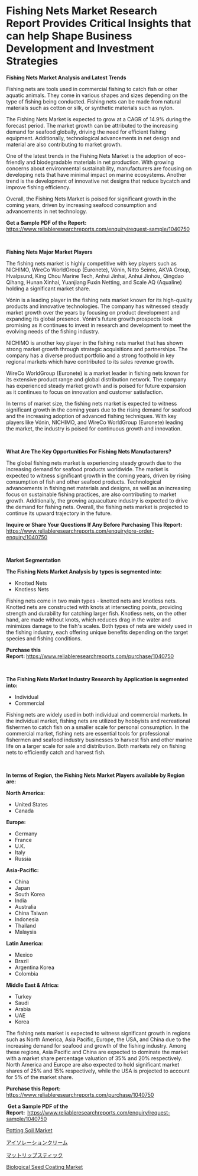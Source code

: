 <p><h1>Fishing Nets Market Research Report Provides Critical Insights that can help Shape Business Development and Investment Strategies</h1></p><p><strong>Fishing Nets Market Analysis and Latest Trends</strong></p>
<p><p>Fishing nets are tools used in commercial fishing to catch fish or other aquatic animals. They come in various shapes and sizes depending on the type of fishing being conducted. Fishing nets can be made from natural materials such as cotton or silk, or synthetic materials such as nylon.</p><p>The Fishing Nets Market is expected to grow at a CAGR of 14.9% during the forecast period. The market growth can be attributed to the increasing demand for seafood globally, driving the need for efficient fishing equipment. Additionally, technological advancements in net design and material are also contributing to market growth.</p><p>One of the latest trends in the Fishing Nets Market is the adoption of eco-friendly and biodegradable materials in net production. With growing concerns about environmental sustainability, manufacturers are focusing on developing nets that have minimal impact on marine ecosystems. Another trend is the development of innovative net designs that reduce bycatch and improve fishing efficiency.</p><p>Overall, the Fishing Nets Market is poised for significant growth in the coming years, driven by increasing seafood consumption and advancements in net technology.</p></p>
<p><strong>Get a Sample PDF of the Report:&nbsp;</strong> <a href="https://www.reliableresearchreports.com/enquiry/request-sample/1040750">https://www.reliableresearchreports.com/enquiry/request-sample/1040750</a></p>
<p>&nbsp;</p>
<p><strong>Fishing Nets Major Market Players</strong></p>
<p><p>The fishing nets market is highly competitive with key players such as NICHIMO, WireCo WorldGroup (Euronete), Vónin, Nitto Seimo, AKVA Group, Hvalpsund, King Chou Marine Tech, Anhui Jinhai, Anhui Jinhou, Qingdao Qihang, Hunan Xinhai, Yuanjiang Fuxin Netting, and Scale AQ (Aqualine) holding a significant market share.</p><p>Vónin is a leading player in the fishing nets market known for its high-quality products and innovative technologies. The company has witnessed steady market growth over the years by focusing on product development and expanding its global presence. Vónin's future growth prospects look promising as it continues to invest in research and development to meet the evolving needs of the fishing industry.</p><p>NICHIMO is another key player in the fishing nets market that has shown strong market growth through strategic acquisitions and partnerships. The company has a diverse product portfolio and a strong foothold in key regional markets which have contributed to its sales revenue growth.</p><p>WireCo WorldGroup (Euronete) is a market leader in fishing nets known for its extensive product range and global distribution network. The company has experienced steady market growth and is poised for future expansion as it continues to focus on innovation and customer satisfaction.</p><p>In terms of market size, the fishing nets market is expected to witness significant growth in the coming years due to the rising demand for seafood and the increasing adoption of advanced fishing techniques. With key players like Vónin, NICHIMO, and WireCo WorldGroup (Euronete) leading the market, the industry is poised for continuous growth and innovation.</p></p>
<p>&nbsp;</p>
<p><strong>What Are The Key Opportunities For Fishing Nets Manufacturers?</strong></p>
<p><p>The global fishing nets market is experiencing steady growth due to the increasing demand for seafood products worldwide. The market is expected to witness significant growth in the coming years, driven by rising consumption of fish and other seafood products. Technological advancements in fishing net materials and designs, as well as an increasing focus on sustainable fishing practices, are also contributing to market growth. Additionally, the growing aquaculture industry is expected to drive the demand for fishing nets. Overall, the fishing nets market is projected to continue its upward trajectory in the future.</p></p>
<p><strong>Inquire or Share Your Questions If Any Before Purchasing This Report:</strong> <a href="https://www.reliableresearchreports.com/enquiry/pre-order-enquiry/1040750">https://www.reliableresearchreports.com/enquiry/pre-order-enquiry/1040750</a></p>
<p>&nbsp;</p>
<p><strong>Market Segmentation</strong></p>
<p><strong>The Fishing Nets Market Analysis by types is segmented into:</strong></p>
<p><ul><li>Knotted Nets</li><li>Knotless Nets</li></ul></p>
<p><p>Fishing nets come in two main types - knotted nets and knotless nets. Knotted nets are constructed with knots at intersecting points, providing strength and durability for catching larger fish. Knotless nets, on the other hand, are made without knots, which reduces drag in the water and minimizes damage to the fish's scales. Both types of nets are widely used in the fishing industry, each offering unique benefits depending on the target species and fishing conditions.</p></p>
<p><strong>Purchase this Report:&nbsp;</strong><a href="https://www.reliableresearchreports.com/purchase/1040750">https://www.reliableresearchreports.com/purchase/1040750</a></p>
<p>&nbsp;</p>
<p><strong>The Fishing Nets Market Industry Research by Application is segmented into:</strong></p>
<p><ul><li>Individual</li><li>Commercial</li></ul></p>
<p><p>Fishing nets are widely used in both individual and commercial markets. In the individual market, fishing nets are utilized by hobbyists and recreational fishermen to catch fish on a smaller scale for personal consumption. In the commercial market, fishing nets are essential tools for professional fishermen and seafood industry businesses to harvest fish and other marine life on a larger scale for sale and distribution. Both markets rely on fishing nets to efficiently catch and harvest fish.</p></p>
<p>&nbsp;</p>
<p><strong>In terms of Region, the Fishing Nets Market Players available by Region are:</strong></p>
<p>
    <p> <strong> North America: </strong>
        <ul>
            <li>United States</li>
            <li>Canada</li>
        </ul>
        </p> 
    <p> <strong> Europe: </strong>
        <ul>
            <li>Germany</li>
            <li>France</li>
            <li>U.K.</li>
            <li>Italy</li>
            <li>Russia</li>
        </ul>
        </p> 
    <p> <strong> Asia-Pacific: </strong>
        <ul>
            <li>China</li>
            <li>Japan</li>
            <li>South Korea</li>
            <li>India</li>
            <li>Australia</li>
            <li>China Taiwan</li>
            <li>Indonesia</li>
            <li>Thailand</li>
            <li>Malaysia</li>
        </ul>
        </p> 
    <p> <strong> Latin America: </strong>
        <ul>
            <li>Mexico</li>
            <li>Brazil</li>
            <li>Argentina Korea</li>
            <li>Colombia</li>
        </ul>
        </p> 
    <p> <strong> Middle East & Africa: </strong>
        <ul>
            <li>Turkey</li>
            <li>Saudi</li>
            <li>Arabia</li>
            <li>UAE</li>
            <li>Korea</li>
        </ul>
    </p>
    </p>
<p><p>The fishing nets market is expected to witness significant growth in regions such as North America, Asia Pacific, Europe, the USA, and China due to the increasing demand for seafood and growth of the fishing industry. Among these regions, Asia Pacific and China are expected to dominate the market with a market share percentage valuation of 35% and 20% respectively. North America and Europe are also expected to hold significant market shares of 25% and 15% respectively, while the USA is projected to account for 5% of the market share.</p></p>
<p><strong>Purchase this Report: </strong><a href="https://www.reliableresearchreports.com/purchase/1040750">https://www.reliableresearchreports.com/purchase/1040750</a></p>
<p>&nbsp;<strong>Get a Sample PDF of the Report:&nbsp;&nbsp;</strong><a href="https://www.reliableresearchreports.com/enquiry/request-sample/1040750">https://www.reliableresearchreports.com/enquiry/request-sample/1040750</a></p>
<p><strong></strong></p>
<p><p><a href="https://github.com/mharielmesa/Market-Research-Report-List-2/blob/main/potting-soil-market.md">Potting Soil Market</a></p><p><a href="https://medium.com/@valdineaxsouza/%E3%82%A2%E3%82%A4%E3%82%BD%E3%83%AC%E3%83%BC%E3%82%B7%E3%83%A7%E3%83%B3%E3%82%AF%E3%83%AA%E3%83%BC%E3%83%A0%E5%B8%82%E5%A0%B4-2031%E5%B9%B4%E3%81%BE%E3%81%A7%E3%81%AE%E6%88%90%E5%8A%9F%E3%81%99%E3%82%8B%E3%83%93%E3%82%B8%E3%83%8D%E3%82%B9%E6%88%A6%E7%95%A5%E3%81%AE%E9%8D%B5-da75b2e588e6">アイソレーションクリーム</a></p><p><a href="https://medium.com/@fabiclaf/%E3%83%9E%E3%83%83%E3%83%88%E3%83%AA%E3%83%83%E3%83%97%E3%82%B9%E3%83%86%E3%82%A3%E3%83%83%E3%82%AF%E5%B8%82%E5%A0%B4%E3%81%AE%E5%B1%95%E6%9C%9B-%E6%A5%AD%E7%95%8C%E6%A6%82%E8%A6%81%E3%81%A8%E4%BA%88%E6%B8%AC-2024%E5%B9%B4%E3%81%8B%E3%82%892031%E5%B9%B4-dfa5366bf917">マットリップスティック</a></p><p><a href="https://github.com/dringals/Market-Research-Report-List-3/blob/main/biological-seed-coating-market.md">Biological Seed Coating Market</a></p></p>